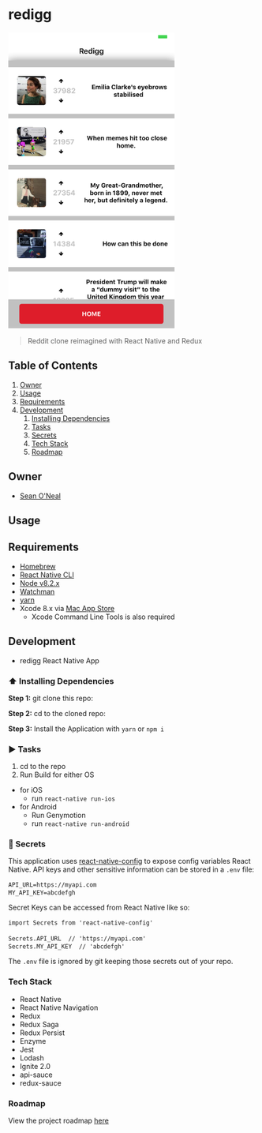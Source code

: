 #  redigg
<img src="readme/screenshot.png" alt="Redigg ScreenShot" height=600 />

> Reddit clone reimagined with React Native and Redux

## Table of Contents

1. [Owner](#owner)
1. [Usage](#usage)
1. [Requirements](#requirements)
1. [Development](#development)
    1. [Installing Dependencies](#arrow_up-installing-dependencies)
    1. [Tasks](#arrow_up-installing-dependencies)
    1. [Secrets](#closed_lock_with_key-secrets)
    1. [Tech Stack](#tech-stack)
    1. [Roadmap](#roadmap)


## Owner
  - [Sean O'Neal](https://github.com/sean-oneal)

## Usage

## Requirements
  - [Homebrew](https://brew.sh)
  - [React Native CLI](https://facebook.github.io/react-native/docs/getting-started.html#content)
  - [Node v8.2.x](https://nodejs.org/en/)
  - [Watchman](https://facebook.github.io/watchman/)
  - [yarn](https://yarnpkg.com/en/)
  - Xcode 8.x via [Mac App Store](https://itunes.apple.com/us/app/xcode/id497799835?mt=12)
    * Xcode Command Line Tools is also required


## Development

* redigg React Native App

### :arrow_up: Installing Dependencies

**Step 1:** git clone this repo:

**Step 2:** cd to the cloned repo:

**Step 3:** Install the Application with `yarn` or `npm i`


### :arrow_forward: Tasks

1. cd to the repo
2. Run Build for either OS
  * for iOS
    * run `react-native run-ios`
  * for Android
    * Run Genymotion
    * run `react-native run-android`


### :closed_lock_with_key: Secrets

This application uses [react-native-config](https://github.com/luggit/react-native-config) to expose config variables React Native. API keys and other sensitive information can be stored in a `.env` file:

```
API_URL=https://myapi.com
MY_API_KEY=abcdefgh
```

Secret Keys can be accessed from React Native like so:

```
import Secrets from 'react-native-config'

Secrets.API_URL  // 'https://myapi.com'
Secrets.MY_API_KEY  // 'abcdefgh'
```

The `.env` file is ignored by git keeping those secrets out of your repo.

### Tech Stack

  - React Native
  - React Native Navigation
  - Redux
  - Redux Saga
  - Redux Persist
  - Enzyme
  - Jest
  - Lodash
  - Ignite 2.0
  - api-sauce
  - redux-sauce

### Roadmap

View the project roadmap [here](https://github.com/sean-oneal/redigg/issues)



